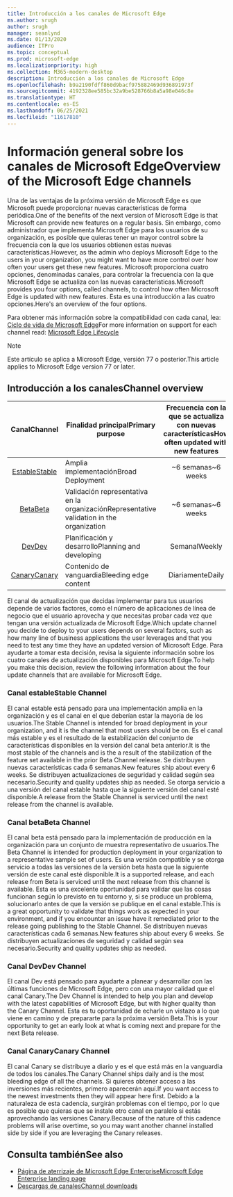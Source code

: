 ```yaml
---
title: Introducción a los canales de Microsoft Edge
ms.author: srugh
author: srugh
manager: seanlynd
ms.date: 01/13/2020
audience: ITPro
ms.topic: conceptual
ms.prod: microsoft-edge
ms.localizationpriority: high
ms.collection: M365-modern-desktop
description: Introducción a los canales de Microsoft Edge
ms.openlocfilehash: b9a2190fdff860d9bacf975882469d936891973f
ms.sourcegitcommit: 4192328ee585bc32a9be528766b8a5a98e046c8e
ms.translationtype: HT
ms.contentlocale: es-ES
ms.lasthandoff: 06/25/2021
ms.locfileid: "11617810"
---
```

# <a name="overview-of-the-microsoft-edge-channels"></a><span data-ttu-id="f47d3-103">Información general sobre los canales de Microsoft Edge</span><span class="sxs-lookup"><span data-stu-id="f47d3-103">Overview of the Microsoft Edge channels</span></span>

<span data-ttu-id="f47d3-104">Una de las ventajas de la próxima versión de Microsoft Edge es que Microsoft puede proporcionar nuevas características de forma periódica.</span><span class="sxs-lookup"><span data-stu-id="f47d3-104">One of the benefits of the next version of Microsoft Edge is that Microsoft can provide new features on a regular basis.</span></span> <span data-ttu-id="f47d3-105">Sin embargo, como administrador que implementa Microsoft Edge para los usuarios de su organización, es posible que quieras tener un mayor control sobre la frecuencia con la que los usuarios obtienen estas nuevas características.</span><span class="sxs-lookup"><span data-stu-id="f47d3-105">However, as the admin who deploys Microsoft Edge to the users in your organization, you might want to have more control over how often your users get these new features.</span></span> <span data-ttu-id="f47d3-106">Microsoft proporciona cuatro opciones, denominadas canales, para controlar la frecuencia con la que Microsoft Edge se actualiza con las nuevas características.</span><span class="sxs-lookup"><span data-stu-id="f47d3-106">Microsoft provides you four options, called channels, to control how often Microsoft Edge is updated with new features.</span></span> <span data-ttu-id="f47d3-107">Esta es una introducción a las cuatro opciones.</span><span class="sxs-lookup"><span data-stu-id="f47d3-107">Here's an overview of the four options.</span></span>

<span data-ttu-id="f47d3-108">Para obtener más información sobre la compatibilidad con cada canal, lea: [Ciclo de vida de Microsoft Edge](/deployedge/microsoft-edge-support-lifecycle)</span><span class="sxs-lookup"><span data-stu-id="f47d3-108">For more information on support for each channel read: [Microsoft Edge Lifecycle](/deployedge/microsoft-edge-support-lifecycle)</span></span>
  
> [!NOTE]
> <span data-ttu-id="f47d3-109">Este artículo se aplica a Microsoft Edge, versión 77 o posterior.</span><span class="sxs-lookup"><span data-stu-id="f47d3-109">This article applies to Microsoft Edge version 77 or later.</span></span>

## <a name="channel-overview"></a><span data-ttu-id="f47d3-110">Introducción a los canales</span><span class="sxs-lookup"><span data-stu-id="f47d3-110">Channel overview</span></span>

|<span data-ttu-id="f47d3-111">Canal</span><span class="sxs-lookup"><span data-stu-id="f47d3-111">Channel</span></span>|<span data-ttu-id="f47d3-112">Finalidad principal</span><span class="sxs-lookup"><span data-stu-id="f47d3-112">Primary purpose</span></span>|<span data-ttu-id="f47d3-113">Frecuencia con la que se actualiza con nuevas características</span><span class="sxs-lookup"><span data-stu-id="f47d3-113">How often updated with new features</span></span>|<span data-ttu-id="f47d3-114">¿Compatible?</span><span class="sxs-lookup"><span data-stu-id="f47d3-114">Supported?</span></span>|
|:---:|---|:---:|:---:|
|[<span data-ttu-id="f47d3-115">Estable</span><span class="sxs-lookup"><span data-stu-id="f47d3-115">Stable</span></span>](#stable-channel)|<span data-ttu-id="f47d3-116">Amplia implementación</span><span class="sxs-lookup"><span data-stu-id="f47d3-116">Broad Deployment</span></span>|<span data-ttu-id="f47d3-117">~6 semanas</span><span class="sxs-lookup"><span data-stu-id="f47d3-117">~6 weeks</span></span>|<span data-ttu-id="f47d3-118">Sí</span><span class="sxs-lookup"><span data-stu-id="f47d3-118">Yes</span></span>|
|[<span data-ttu-id="f47d3-119">Beta</span><span class="sxs-lookup"><span data-stu-id="f47d3-119">Beta</span></span>](#beta-channel)|<span data-ttu-id="f47d3-120">Validación representativa en la organización</span><span class="sxs-lookup"><span data-stu-id="f47d3-120">Representative validation in the organization</span></span>|<span data-ttu-id="f47d3-121">~6 semanas</span><span class="sxs-lookup"><span data-stu-id="f47d3-121">~6 weeks</span></span>|<span data-ttu-id="f47d3-122">Sí</span><span class="sxs-lookup"><span data-stu-id="f47d3-122">Yes</span></span>|
|[<span data-ttu-id="f47d3-123">Dev</span><span class="sxs-lookup"><span data-stu-id="f47d3-123">Dev</span></span>](#dev-channel)|<span data-ttu-id="f47d3-124">Planificación y desarrollo</span><span class="sxs-lookup"><span data-stu-id="f47d3-124">Planning and developing</span></span>|<span data-ttu-id="f47d3-125">Semanal</span><span class="sxs-lookup"><span data-stu-id="f47d3-125">Weekly</span></span>|<span data-ttu-id="f47d3-126">No</span><span class="sxs-lookup"><span data-stu-id="f47d3-126">No</span></span>|
|[<span data-ttu-id="f47d3-127">Canary</span><span class="sxs-lookup"><span data-stu-id="f47d3-127">Canary</span></span>](#canary-channel)|<span data-ttu-id="f47d3-128">Contenido de vanguardia</span><span class="sxs-lookup"><span data-stu-id="f47d3-128">Bleeding edge content</span></span>|<span data-ttu-id="f47d3-129">Diariamente</span><span class="sxs-lookup"><span data-stu-id="f47d3-129">Daily</span></span>|<span data-ttu-id="f47d3-130">No</span><span class="sxs-lookup"><span data-stu-id="f47d3-130">No</span></span>|

<span data-ttu-id="f47d3-131">El canal de actualización que decidas implementar para tus usuarios depende de varios factores, como el número de aplicaciones de línea de negocio que el usuario aprovecha y que necesitas probar cada vez que tengan una versión actualizada de Microsoft Edge.</span><span class="sxs-lookup"><span data-stu-id="f47d3-131">Which update channel you decide to deploy to your users depends on several factors, such as how many line of business applications the user leverages and that you need to test any time they have an updated version of Microsoft Edge.</span></span> <span data-ttu-id="f47d3-132">Para ayudarte a tomar esta decisión, revisa la siguiente información sobre los cuatro canales de actualización disponibles para Microsoft Edge.</span><span class="sxs-lookup"><span data-stu-id="f47d3-132">To help you make this decision, review the following information about the four update channels that are available for Microsoft Edge.</span></span>

### <a name="stable-channel"></a><span data-ttu-id="f47d3-133">Canal estable</span><span class="sxs-lookup"><span data-stu-id="f47d3-133">Stable Channel</span></span>

<span data-ttu-id="f47d3-134">El canal estable está pensado para una implementación amplia en la organización y es el canal en el que deberían estar la mayoría de los usuarios.</span><span class="sxs-lookup"><span data-stu-id="f47d3-134">The Stable Channel is intended for broad deployment in your organization, and it is the channel that most users should be on.</span></span> <span data-ttu-id="f47d3-135">Es el canal más estable y es el resultado de la estabilización del conjunto de características disponibles en la versión del canal beta anterior.</span><span class="sxs-lookup"><span data-stu-id="f47d3-135">It is the most stable of the channels and is the a result of the stabilization of the feature set available in the prior Beta Channel release.</span></span> <span data-ttu-id="f47d3-136">Se distribuyen nuevas características cada 6 semanas.</span><span class="sxs-lookup"><span data-stu-id="f47d3-136">New features ship about every 6 weeks.</span></span> <span data-ttu-id="f47d3-137">Se distribuyen actualizaciones de seguridad y calidad según sea necesario.</span><span class="sxs-lookup"><span data-stu-id="f47d3-137">Security and quality updates ship as needed.</span></span> <span data-ttu-id="f47d3-138">Se otorga servicio a una versión del canal estable hasta que la siguiente versión del canal esté disponible.</span><span class="sxs-lookup"><span data-stu-id="f47d3-138">A release from the Stable Channel is serviced until the next release from the channel is available.</span></span>

### <a name="beta-channel"></a><span data-ttu-id="f47d3-139">Canal beta</span><span class="sxs-lookup"><span data-stu-id="f47d3-139">Beta Channel</span></span>

<span data-ttu-id="f47d3-140">El canal beta está pensado para la implementación de producción en la organización para un conjunto de muestra representativo de usuarios.</span><span class="sxs-lookup"><span data-stu-id="f47d3-140">The Beta Channel is intended for production deployment in your organization to a representative sample set of users.</span></span> <span data-ttu-id="f47d3-141">Es una versión compatible y se otorga servicio a todas las versiones de la versión beta hasta que la siguiente versión de este canal esté disponible.</span><span class="sxs-lookup"><span data-stu-id="f47d3-141">It is a supported release, and each release from Beta is serviced until the next release from this channel is available.</span></span> <span data-ttu-id="f47d3-142">Esta es una excelente oportunidad para validar que las cosas funcionan según lo previsto en tu entorno y, si se produce un problema, solucionarlo antes de que la versión se publique en el canal estable.</span><span class="sxs-lookup"><span data-stu-id="f47d3-142">This is a great opportunity to validate that things work as expected in your environment, and if you encounter an issue have it remediated prior to the release going publishing to the Stable Channel.</span></span> <span data-ttu-id="f47d3-143">Se distribuyen nuevas características cada 6 semanas.</span><span class="sxs-lookup"><span data-stu-id="f47d3-143">New features ship about every 6 weeks.</span></span> <span data-ttu-id="f47d3-144">Se distribuyen actualizaciones de seguridad y calidad según sea necesario.</span><span class="sxs-lookup"><span data-stu-id="f47d3-144">Security and quality updates ship as needed.</span></span>

### <a name="dev-channel"></a><span data-ttu-id="f47d3-145">Canal Dev</span><span class="sxs-lookup"><span data-stu-id="f47d3-145">Dev Channel</span></span>

<span data-ttu-id="f47d3-146">El canal Dev está pensado para ayudarte a planear y desarrollar con las últimas funciones de Microsoft Edge, pero con una mayor calidad que el canal Canary.</span><span class="sxs-lookup"><span data-stu-id="f47d3-146">The Dev Channel is intended to help you plan and develop with the latest capabilities of Microsoft Edge, but with higher quality than the Canary Channel.</span></span> <span data-ttu-id="f47d3-147">Esta es tu oportunidad de echarle un vistazo a lo que viene en camino y de prepararte para la próxima versión Beta.</span><span class="sxs-lookup"><span data-stu-id="f47d3-147">This is your opportunity to get an early look at what is coming next and prepare for the next Beta release.</span></span>

### <a name="canary-channel"></a><span data-ttu-id="f47d3-148">Canal Canary</span><span class="sxs-lookup"><span data-stu-id="f47d3-148">Canary Channel</span></span>

<span data-ttu-id="f47d3-149">El canal Canary se distribuye a diario y es el que está más en la vanguardia de todos los canales.</span><span class="sxs-lookup"><span data-stu-id="f47d3-149">The Canary Channel ships daily and is the most bleeding edge of all the channels.</span></span> <span data-ttu-id="f47d3-150">Si quieres obtener acceso a las inversiones más recientes, primero aparecerán aquí.</span><span class="sxs-lookup"><span data-stu-id="f47d3-150">If you want access to the newest investments then they will appear here first.</span></span> <span data-ttu-id="f47d3-151">Debido a la naturaleza de esta cadencia, surgirán problemas con el tiempo, por lo que es posible que quieras que se instale otro canal en paralelo si estás aprovechando las versiones Canary.</span><span class="sxs-lookup"><span data-stu-id="f47d3-151">Because of the nature of this cadence problems will arise overtime, so you may want another channel installed side by side if you are leveraging the Canary releases.</span></span>

## <a name="see-also"></a><span data-ttu-id="f47d3-152">Consulta también</span><span class="sxs-lookup"><span data-stu-id="f47d3-152">See also</span></span>

- [<span data-ttu-id="f47d3-153">Página de aterrizaje de Microsoft Edge Enterprise</span><span class="sxs-lookup"><span data-stu-id="f47d3-153">Microsoft Edge Enterprise landing page</span></span>](https://aka.ms/EdgeEnterprise)
- [<span data-ttu-id="f47d3-154">Descargas de canales</span><span class="sxs-lookup"><span data-stu-id="f47d3-154">Channel downloads</span></span>](https://aka.ms/EdgeEnterprise)
